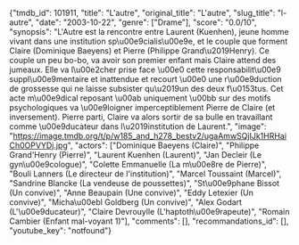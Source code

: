 {"tmdb_id": 101911, "title": "L'autre", "original_title": "L'autre", "slug_title": "l-autre", "date": "2003-10-22", "genre": ["Drame"], "score": "0.0/10", "synopsis": "L'Autre est la rencontre entre Laurent (Kuenhen), jeune homme vivant dans une institution sp\u00e9cialis\u00e9e, et le couple que forment Claire (Dominique Baeyens) et Pierre (Philippe Grand\u2019Henry). Ce couple un peu bo-bo, va avoir son premier enfant mais Claire attend des jumeaux. Elle va l\u00e2cher prise face \u00e0 cette responsabilit\u00e9 suppl\u00e9mentaire et inattendue et recourt \u00e0 une r\u00e9duction de grossesse qui ne laisse subsister qu\u2019un des deux f\u0153tus. Cet acte m\u00e9dical reposant \u00ab uniquement \u00bb sur des motifs psychologiques va \u00e9loigner imperceptiblement Pierre de Claire (et inversement). Pierre parti, Claire va alors sortir de sa bulle en travaillant comme \u00e9ducateur dans l\u2019institution de Laurent.", "image": "https://image.tmdb.org/t/p/w185_and_h278_bestv2/ugaAmwSQjIJk1HRHaiCh0OPVYDj.jpg", "actors": ["Dominique Baeyens (Claire)", "Philippe Grand'Henry (Pierre)", "Laurent Kuenhen (Laurent)", "Jan Decleir (Le gyn\u00e9cologue)", "Colette Emmanuelle (La m\u00e8re de Pierre)", "Bouli Lanners (Le directeur de l'institution)", "Marcel Toussaint (Marcel)", "Sandrine Blancke (La vendeuse de poussettes)", "St\u00e9phane Bissot (Un convive)", "Anne Beaupain (Une convive)", "Eddy Letexier (Un convive)", "Micha\u00ebl Goldberg (Un convive)", "Alex Godart (L'\u00e9ducateur)", "Claire Devrouylle (L'haptoth\u00e9rapeute)", "Romain Cambier (Enfant mal-voyant 1)"], "comments": [], "recommandations_id": [], "youtube_key": "notfound"}